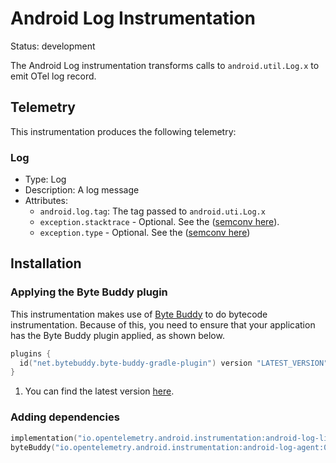 
# Android Log Instrumentation

Status: development

The Android Log instrumentation transforms calls to `android.util.Log.x` to emit
OTel log record.

## Telemetry

This instrumentation produces the following telemetry:

### Log

* Type: Log
* Description: A log message
* Attributes:
    * `android.log.tag`: The tag passed to `android.uti.Log.x`
    * `exception.stacktrace` - Optional. See the ([semconv here](https://github.com/open-telemetry/semantic-conventions/blob/727700406f9e6cc3f4e4680a81c4c28f2eb71569/docs/attributes-registry/exception.md#exception-stacktrace)).
    * `exception.type` - Optional. See the ([semconv here](https://github.com/open-telemetry/semantic-conventions/blob/727700406f9e6cc3f4e4680a81c4c28f2eb71569/docs/attributes-registry/exception.md#exception-type))

## Installation

### Applying the Byte Buddy plugin

This instrumentation makes use of [Byte Buddy](https://bytebuddy.net/) to do bytecode instrumentation. Because of this, you need
to ensure that your application has the Byte Buddy plugin applied, as shown below.

```kotlin
plugins {
  id("net.bytebuddy.byte-buddy-gradle-plugin") version "LATEST_VERSION" // <1>
}
```

1. You can find the latest version [here](https://plugins.gradle.org/plugin/net.bytebuddy.byte-buddy-gradle-plugin).

### Adding dependencies

```kotlin
implementation("io.opentelemetry.android.instrumentation:android-log-library:0.16.0-alpha")
byteBuddy("io.opentelemetry.android.instrumentation:android-log-agent:0.16.0-alpha") // <2>
```
